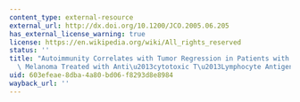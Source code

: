 ```yaml
---
content_type: external-resource
external_url: http://dx.doi.org/10.1200/JCO.2005.06.205
has_external_license_warning: true
license: https://en.wikipedia.org/wiki/All_rights_reserved
status: ''
title: "Autoimmunity Correlates with Tumor Regression in Patients with Metastatic\
  \ Melanoma Treated with Anti\u2013cytotoxic T\u2013Lymphocyte Antigen\u20134"
uid: 603efeae-8dba-4a80-bd06-f8293d8e8984
wayback_url: ''
---
```

